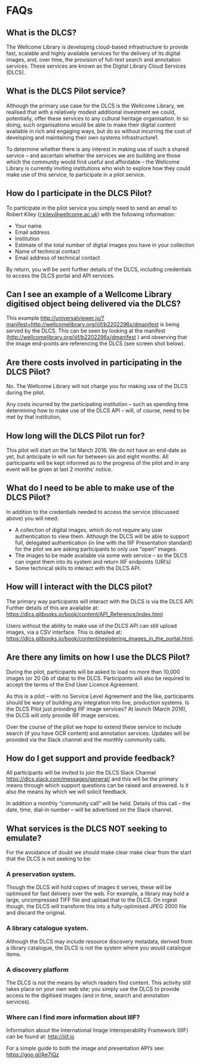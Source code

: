 # FAQs

## What is the DLCS?

The Wellcome Library is developing cloud-based infrastructure to provide fast, scalable and highly available services for the delivery of its digital images, and, over time, the provision of full-text search and annotation services.  These services are known as the Digital Library Cloud Services (DLCS).

## What is the DLCS Pilot service?

Although the primary use case for the DLCS is the Wellcome Library, we realised that with a relatively modest additional investment we could, potentially, offer these services to any cultural heritage organisation. In so doing, such organisations would be able to make their digital content available in rich and engaging ways, but do so without incurring the cost of developing and maintaining their own systems infrastructure1. 

To determine whether there is any interest in making use of such a shared service – and ascertain whether the services we are building are those which the community would find useful and affordable – the Wellcome Library is currently inviting institutions who wish to explore how they could make use of this service, to participate in a pilot service.  

## How do I participate in the DLCS Pilot?

To participate in the pilot service you simply need to send an email to Robert Kiley (r.kiley@wellcome.ac.uk) with the following information:

* Your name
* Email address
* Institution
* Estimate of the total number of digital images you have in your collection
* Name of technical contact
* Email address of technical contact

By return, you will be sent further details of the DLCS, including credentials to access the DLCS portal and API services.

## Can I see an example of a Wellcome Library digitised object being delivered via the DLCS?

This example http://universalviewer.io/?manifest=http://wellcomelibrary.org/iiif/b2202296x/dmanifest is being served by the DLCS.  This can be seen by looking at the manifest (http://wellcomelibrary.org/iiif/b2202296x/dmanifest ) and observing that the image end-points are referencing the DLCS (see screen shot below).


## Are there costs involved in participating in the DLCS Pilot?

No. The Wellcome Library will not charge you for making use of the DLCS during the pilot.  

Any costs incurred by the participating institution – such as spending time determining how to make use of the DLCS API – will, of course, need to be met by that institution,

## How long will the DLCS Pilot run for?

This pilot will start on the 1st March 2016.  We do not have an end-date as yet, but anticipate in will run for between six and eight months.  All participants will be kept informed as to the progress of the pilot and in any event will be given at last 2 months’ notice.

## What do I need to be able to make use of the DLCS Pilot?

In addition to the credentials needed to access the service (discussed above) you will need:

* A collection of digital images, which do not require any user authentication to view them.  Although the DLCS will be able to support full, delegated authentication (in line with the IIIF Presentation standard) for the pilot we are asking participants to only use “open” images.
* The images to be made available via some web service – so the DLCS can ingest them into its system and return IIIF endpoints (URI’s)
* Some technical skills to interact with the DLCS API.

## How will I interact with the DLCS pilot?

The primary way participants will interact with the DLCS is via the DLCS API.  Further details of this are available at: https://dlcs.gitbooks.io/book/content/API_Reference/index.html 

Users without the ability to make use of the DLCS API can still upload images, via a CSV interface.  This is detailed at: https://dlcs.gitbooks.io/book/content/registering_images_in_the_portal.html.

## Are there any limits on how I use the DLCS Pilot?

During the pilot, participants will be asked to load no more than 10,000 images (or 20 Gb of data) to the DLCS.  Participants will also be required to accept the terms of the End User Licence Agreement.

As this is a pilot – with no Service Level Agreement and the like, participants should be wary of building any integration into live, production systems.
Is the DLCS Pilot just providing IIIF image services?
At launch (March 2016), the DLCS will only provide IIIF image services.

Over the course of the pilot we hope to extend these service to include search (if you have OCR content) and annotation services.  Updates will be provided via the Slack channel and the monthly community calls.

## How do I get support and provide feedback?

All participants will be invited to join the DLCS Slack Channel https://dlcs.slack.com/messages/general/ and this will be the primary means through which support questions can be raised and answered.  Is it also the means by which we will solicit feedback.

In addition a monthly “community call” will be held.  Details of this call – the date, time, dial-in number – will be advertised on the Slack channel.

## What services is the DLCS NOT seeking to emulate?

For the avoidance of doubt we should make clear make clear from the start that the DLCS is not seeking to be:

### A preservation system.  

Though the DLCS will hold copies of images it serves, these will be optimised for fast delivery over the web.  For example, a library may hold a large, uncompressed TIFF file and upload that to the DLCS.  On ingest though, the DLCS will transform this into a fully-optimised JPEG 2000 file and discard the original.

### A library catalogue system.  

Although the DLCS may include resource discovery metadata, derived from a library catalogue, the DLCS is not the system where you would catalogue items.

### A discovery platform
The DLCS is not the means by which readers find content.  This activity still takes place on your own web site; you simply use the DLCS to provide access to the digitised images (and in time, search and annotation services).

### Where can I find more information about IIIF?

Information about the International Image Interoperability Framework (IIIF) can be found at: http://iiif.io 

For a simple guide to both the image and presentation API’s see: https://goo.gl/Ae7iQz 
